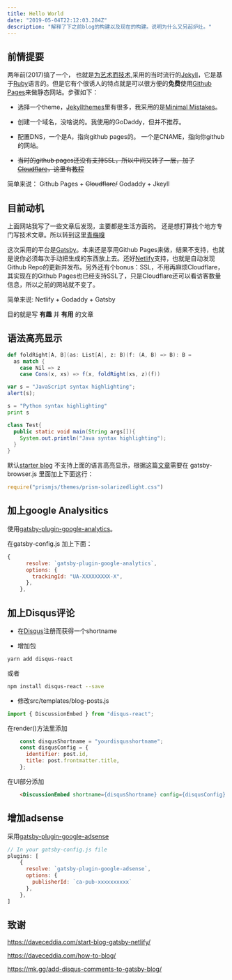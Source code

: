 ```yaml
---
title: Hello World
date: "2019-05-04T22:12:03.284Z"
description: "解释了下之前blog的构建以及现在的构建。说明为什么又另起炉灶。"
---
```

## 前情提要

两年前(2017)搞了一个， 也就是[为艺术而技术](http://yuanqingfei.me),采用的当时流行的[Jekyll](https://jekyllrb.com/)，它是基于[Ruby](https://www.ruby-lang.org/en/)语言的。但是它有个很诱人的特点就是可以很方便的**免费**使用[Github Pages](https://pages.github.com/)来做静态网站。步骤如下：

* 选择一个theme，[Jekyllthemes](http://jekyllthemes.org/)里有很多，我采用的是[Minimal Mistakes](https://mademistakes.com/work/minimal-mistakes-jekyll-theme/)。

* 创建一个域名，没啥说的。我使用的GoDaddy，但并不推荐。

* 配置DNS，一个是A，指向github pages的。 一个是CNAME，指向你github的网站。

*  ~~当时的github pages还没有支持SSL，所以中间又转了一层，加了[Cloudflare](https://www.cloudflare.com/)，这里有[教程](https://www.codementor.io/landonpatmore/how-to-setup-a-static-website-using-github-pages-and-cloudflare-with-your-own-domain-name-jb99nbuoe)~~

简单来说： Github Pages + ~~Cloudflare/~~ Godaddy + Jkeyll

## 目前动机

上面网站我写了一些文章后发现，主要都是生活方面的。 还是想打算找个地方专门写技术文章。所以转到这里[青梅嗅](htts://yuanqingfei.com)

这次采用的平台是[Gatsby](https://www.gatsbyjs.org)。本来还是享用Github Pages来做，结果不支持，也就是说你必须每次手动把生成的东西放上去。还好[Netlify](https://www.netlify.com/)支持，也就是自动发现Github Repo的更新并发布。另外还有个bonus：SSL，不用再麻烦Cloudflare，其实现在的Github Pages也已经支持SSL了，只是Cloudflare还可以看访客数量信息，所以之前的网站就不变了。

简单来说: Netlify + Godaddy + Gatsby

目的就是写 **有趣** 并 **有用** 的文章

## 语法高亮显示

```scala
def foldRight[A, B](as: List[A], z: B)(f: (A, B) => B): B = 
  as match {
    case Nil => z
    case Cons(x, xs) => f(x, foldRight(xs, z)(f))
```

```javascript
var s = "JavaScript syntax highlighting";
alert(s);
```

```python
s = "Python syntax highlighting"
print s
```

```java
class Test{
  public static void main(String args[]){
    System.out.println("Java syntax highlighting");
  }
}
```

默认[starter blog](https://github.com/gatsbyjs/gatsby-starter-blog) 不支持上面的语言高亮显示，根据这篇[文章](https://reactgo.com/gatsbyblog/syntaxhighlighting/)需要在 gatsby-browser.js 里面加上下面这行：

```javascript
require("prismjs/themes/prism-solarizedlight.css")
```

## 加上google Analysitics

使用[gatsby-plugin-google-analytics](https://www.gatsbyjs.org/packages/gatsby-plugin-google-analytics/)。

在gatsby-config.js 加上下面：

```javascript
{
      resolve: `gatsby-plugin-google-analytics`,
      options: {
        trackingId: "UA-XXXXXXXXX-X",
      },
    },
```

## 加上Disqus评论

* 在[Disqus](https://disqus.com/)注册而获得一个shortname

* 增加包
```bash
yarn add disqus-react
```
或者
```bash
npm install disqus-react --save
```

* 修改src/templates/blog-posts.js
```javascript
import { DiscussionEmbed } from "disqus-react";
```
在render()方法里添加
```javascript
    const disqusShortname = "yourdisqusshortname";
    const disqusConfig = {
      identifier: post.id,
      title: post.frontmatter.title,
    };
```
在UI部分添加
```html
    <DiscussionEmbed shortname={disqusShortname} config={disqusConfig} />
```

## 增加adsense

采用[gatsby-plugin-google-adsense](https://www.npmjs.com/package/gatsby-plugin-google-adsense)

```javascript
// In your gatsby-config.js file
plugins: [
    {
      resolve: `gatsby-plugin-google-adsense`,
      options: {
        publisherId: `ca-pub-xxxxxxxxxx`
      },
    },
]
```

## 致谢

https://daveceddia.com/start-blog-gatsby-netlify/

https://daveceddia.com/how-to-blog/

https://mk.gg/add-disqus-comments-to-gatsby-blog/
